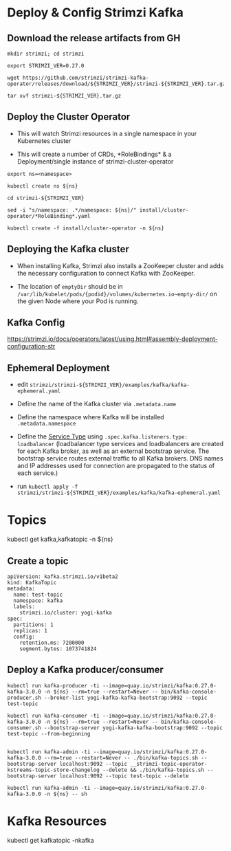 
# Deploy & Config Strimzi Kafka

## Download the release artifacts from GH

```shell=
mkdir strimzi; cd strimzi

export STRIMZI_VER=0.27.0

wget https://github.com/strimzi/strimzi-kafka-operator/releases/download/${STRIMZI_VER}/strimzi-${STRIMZI_VER}.tar.gz

tar xvf strimzi-${STRIMZI_VER}.tar.gz
```

## Deploy the Cluster Operator
- This will watch Strimzi resources in a single namespace in your Kubernetes cluster

- This will create a number of CRDs, \*RoleBindings\* & a Deployment/single instance of strimzi-cluster-operator

```shell=
export ns=<namespace>

kubectl create ns ${ns}

cd strimzi-${STRIMZI_VER}

sed -i "s/namespace: .*/namespace: ${ns}/" install/cluster-operator/*RoleBinding*.yaml

kubectl create -f install/cluster-operator -n ${ns}
```

## Deploying the Kafka cluster
- When installing Kafka, Strimzi also installs a ZooKeeper cluster and adds the necessary configuration to connect Kafka with ZooKeeper.

- The location of `emptyDir` should be in `/var/lib/kubelet/pods/{podid}/volumes/kubernetes.io~empty-dir/` on the given Node where your Pod is running.

## Kafka Config
https://strimzi.io/docs/operators/latest/using.html#assembly-deployment-configuration-str

## Ephemeral Deployment
- edit `strimzi/strimzi-${STRIMZI_VER}/examples/kafka/kafka-ephemeral.yaml`

- Define the name of the Kafka cluster via `.metadata.name`

- Define the namespace where Kafka will be installed `.metadata.namespace`
  
- Define the [Service Type](https://strimzi.io/docs/operators/latest/using.html#assembly-accessing-kafka-outside-cluster-str) using `.spec.kafka.listeners.type: loadbalancer` (loadbalancer type services and loadbalancers are created for each Kafka broker, as well as an external bootstrap service. The bootstrap service routes external traffic to all Kafka brokers. DNS names and IP addresses used for connection are propagated to the status of each service.)

- run `kubectl apply -f strimzi/strimzi-${STRIMZI_VER}/examples/kafka/kafka-ephemeral.yaml`


# Topics
kubectl get kafka,kafkatopic -n ${ns}

## Create a topic
```shell=
apiVersion: kafka.strimzi.io/v1beta2
kind: KafkaTopic
metadata:
  name: test-topic
  namespace: kafka
  labels:
    strimzi.io/cluster: yogi-kafka
spec:
  partitions: 1
  replicas: 1
  config:
    retention.ms: 7200000
    segment.bytes: 1073741824
```

## Deploy a Kafka producer/consumer

```shell=
kubectl run kafka-producer -ti --image=quay.io/strimzi/kafka:0.27.0-kafka-3.0.0 -n ${ns} --rm=true --restart=Never -- bin/kafka-console-producer.sh --broker-list yogi-kafka-kafka-bootstrap:9092 --topic test-topic

kubectl run kafka-consumer -ti --image=quay.io/strimzi/kafka:0.27.0-kafka-3.0.0 -n ${ns} --rm=true --restart=Never -- bin/kafka-console-consumer.sh --bootstrap-server yogi-kafka-kafka-bootstrap:9092 --topic test-topic --from-beginning


kubectl run kafka-admin -ti --image=quay.io/strimzi/kafka:0.27.0-kafka-3.0.0 --rm=true --restart=Never -- ./bin/kafka-topics.sh --bootstrap-server localhost:9092 --topic __strimzi-topic-operator-kstreams-topic-store-changelog --delete && ./bin/kafka-topics.sh --bootstrap-server localhost:9092 --topic test-topic --delete

kubectl run kafka-admin -ti --image=quay.io/strimzi/kafka:0.27.0-kafka-3.0.0 -n ${ns} -- sh
```

# Kafka Resources
kubectl get kafkatopic -nkafka
